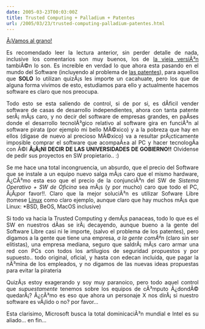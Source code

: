 ```yaml
---
date: 2005-03-23T00:03:00Z
title: Trusted Computing + Palladium + Patentes
url: /2005/03/23/trusted-computing-palladium-patentes.html
---
```


<div style="clear:both;"></div>
<p align="justify"><a href="http://linuca.org/body.phtml?nIdNoticia=207">Â¡Vamos al grano!</a></p>
<p align="justify">Es recomendado leer la lectura anterior, sin perder detalle de nada, inclusive los comentarios son muy buenos, los de <a href="http://bulma.net/body.phtml?nIdNoticia=1398&nIdPage=7">la vieja versiÃ³n</a> tambiÃ©n lo son. Es increible en verdad lo que ahora esta pasando en el mundo del Software (incluyendo al problema de <a href="http://www.nosoftwarepatents.com/es/m/intro/index.html">las patentes</a>), para aquellos que <span style="font-weight:bold;">SOLO</span> lo utilizan quizÃ¡s les importe un cacahuate, pero los que de alguna forma vivimos de esto, estudiamos para ello y actualmente hacemos software es claro que nos preocupa.</p>
<p align="justify">Todo esto se esta saliendo de control, si de por si, es dÃ­ficil vender software de casas de desarrollo independientes, ahora con tanta patente serÃ¡ mÃ¡s caro, y no decir del software de empresas grandes, en paÃ­ses donde el desarrollo tecnolÃ³gico relativo al software gira en funciÃ³n al software pirata (por ejemplo mi bello MÃ©xico) y a la pobreza que hay en ellos (digase de nuevo al precioso MÃ©xico) va a resultar prÃ¡cticamente imposible comprar el software que acompaÃ±a al PC y hacer tecnologÃ­a con Ã©l <span style="font-weight:bold;">Â¡Â¡NI DECIR DE LAS UNIVERSIDADES DE GOBIERNO!!</span> Olvidense de pedir sus proyectos en SW propietario.. :)</p>
<p align="justify">Se me hace una total incongruencia, un absurdo, que el precio del Software que se instale a un equipo nuevo salga mÃ¡s caro que el mismo hardware, Â¿CÃ³mo esta eso que el precio de la conjunciÃ³n del SW de <span style="font-style:italic;">Sistema Operativo + SW de Oficina</span> sea mÃ¡s (y por mucho) caro que todo el PC, Â¡Â¡por favor!!. Claro que la mejor soluciÃ³n es utilizar Sofware Libre (tomese <a href="http://www.linux.org">Linux</a> como claro ejemplo, aunque claro que hay muchos mÃ¡s que Linux: *BSD, BeOS, MacOS inclusive)</p>
<p align="justify">
Si todo va hacia la Trusted Computing y demÃ¡s panaceas, todo lo que es el SW en nuestros dÃ­as se irÃ¡ decayendo, aunque bueno a la gente del Software Libre casi ni le importe, (salvo el problema de los patentes), pero digamos a la gente que tiene una empresa, <span style="font-style:italic;">a la gente comÃºn</span> (claro sin ser elitistas), una empresa mediana, seguro que saldrÃ¡ mÃ¡s caro armar una red con PCs con todos los artilugios de seguridad propuestos y por supuesto.. todo original, oficial, y hasta con edecan incluida, que pagar la nÃ³mina de los empleados, y no digamos de las nuevas ideas propuestas para evitar la pirateria</p>
<p align="justify">
QuizÃ¡s estoy exagerando y soy muy paranoico, pero todo aquel control que <span style="font-style:italic;">supuestamente</span> tenemos sobre los equipos de cÃ³mputo Â¿dondÃ© quedarÃ¡? Â¿cÃ³mo es eso que ahora un personaje X nos dirÃ¡ si nuestro software es vÃ¡lido o no? por favor...</p>
<p align="justify">Esta clarisimo, Microsoft busca la total dominicaciÃ³n mundial e Intel es su aliado... en fin...</p>
<div style="clear:both; padding-bottom: 0.25em;"></div>
